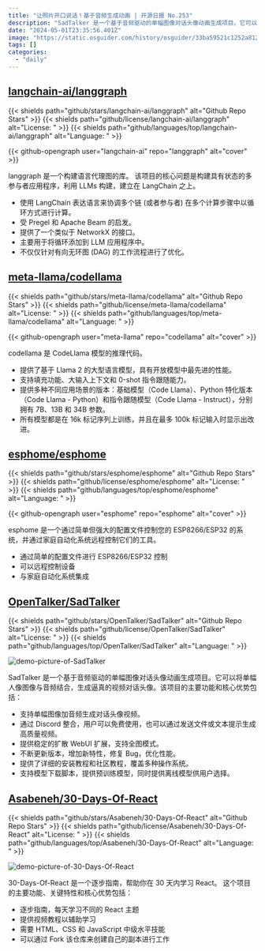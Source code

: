 ```yaml
---
title: "让照片开口说话！基于音频生成动画 | 开源日报 No.253"
description: "SadTalker 是一个基于音频驱动的单幅图像对话头像动画生成项目。它可以将单幅人像图像与音频结合，生成逼真的视频对话头像。"
date: "2024-05-01T23:35:56.401Z"
image: "https://static.osguider.com/history/osguider/33ba59521c1252a81274e6122e652ef8.png"
tags: []
categories:
  - "daily"
---
```


## [langchain-ai/langgraph](https://github.com/langchain-ai/langgraph)

{{< shields path="github/stars/langchain-ai/langgraph" alt="Github Repo Stars" >}} {{< shields path="github/license/langchain-ai/langgraph" alt="License: " >}} {{< shields path="github/languages/top/langchain-ai/langgraph" alt="Language: " >}}

{{< github-opengraph user="langchain-ai" repo="langgraph" alt="cover" >}}

langgraph 是一个构建语言代理图的库。
该项目的核心问题是构建具有状态的多参与者应用程序，利用 LLMs 构建，建立在 LangChain 之上。

- 使用 LangChain 表达语言来协调多个链 (或者参与者) 在多个计算步骤中以循环方式进行计算。
- 受 Pregel 和 Apache Beam 的启发。
- 提供了一个类似于 NetworkX 的接口。
- 主要用于将循环添加到 LLM 应用程序中。
- 不仅仅针对有向无环图 (DAG) 的工作流程进行了优化。
  
## [meta-llama/codellama](https://github.com/meta-llama/codellama)

{{< shields path="github/stars/meta-llama/codellama" alt="Github Repo Stars" >}} {{< shields path="github/license/meta-llama/codellama" alt="License: " >}} {{< shields path="github/languages/top/meta-llama/codellama" alt="Language: " >}}

{{< github-opengraph user="meta-llama" repo="codellama" alt="cover" >}}

codellama 是 CodeLlama 模型的推理代码。

- 提供了基于 Llama 2 的大型语言模型，具有开放模型中最先进的性能。
- 支持填充功能、大输入上下文和 0-shot 指令跟随能力。
- 提供多种不同应用场景的版本：基础模型（Code Llama）、Python 特化版本（Code Llama - Python）和指令跟随模型（Code Llama - Instruct），分别拥有 7B、13B 和 34B 参数。
- 所有模型都是在 16k 标记序列上训练，并且在最多 100k 标记输入时显示出改进。
  
## [esphome/esphome](https://github.com/esphome/esphome)

{{< shields path="github/stars/esphome/esphome" alt="Github Repo Stars" >}} {{< shields path="github/license/esphome/esphome" alt="License: " >}} {{< shields path="github/languages/top/esphome/esphome" alt="Language: " >}}

{{< github-opengraph user="esphome" repo="esphome" alt="cover" >}}

esphome 是一个通过简单但强大的配置文件控制您的 ESP8266/ESP32 的系统，并通过家庭自动化系统远程控制它们的工具。

- 通过简单的配置文件进行 ESP8266/ESP32 控制
- 可以远程控制设备
- 与家庭自动化系统集成
  
## [OpenTalker/SadTalker](https://github.com/OpenTalker/SadTalker)

{{< shields path="github/stars/OpenTalker/SadTalker" alt="Github Repo Stars" >}} {{< shields path="github/license/OpenTalker/SadTalker" alt="License: " >}} {{< shields path="github/languages/top/OpenTalker/SadTalker" alt="Language: " >}}

![demo-picture-of-SadTalker](https://static.osguider.com/subject/github/OpenTalker/SadTalker/3439b7e4793272474b24a7c0b5670169.gif)

SadTalker 是一个基于音频驱动的单幅图像对话头像动画生成项目。它可以将单幅人像图像与音频结合，生成逼真的视频对话头像。该项目的主要功能和核心优势包括：

- 支持单幅图像加音频生成对话头像视频。
- 通过 Discord 整合，用户可以免费使用，也可以通过发送文件或文本提示生成高质量视频。
- 提供稳定的扩散 WebUI 扩展，支持全图模式。
- 不断更新版本，增加新特性，修复 Bug，优化性能。
- 提供了详细的安装教程和社区教程，覆盖多种操作系统。
- 支持模型下载脚本，提供预训练模型，同时提供离线模型供用户选择。
  
## [Asabeneh/30-Days-Of-React](https://github.com/Asabeneh/30-Days-Of-React)

{{< shields path="github/stars/Asabeneh/30-Days-Of-React" alt="Github Repo Stars" >}} {{< shields path="github/license/Asabeneh/30-Days-Of-React" alt="License: " >}} {{< shields path="github/languages/top/Asabeneh/30-Days-Of-React" alt="Language: " >}}

![demo-picture-of-30-Days-Of-React](https://static.osguider.com/history/2024/f7262f2e32bb8b38aac3f8a9c350e7d6.png)

30-Days-Of-React 是一个逐步指南，帮助你在 30 天内学习 React。
这个项目的主要功能、关键特性和核心优势包括：

- 逐步指南，每天学习不同的 React 主题
- 提供视频教程以辅助学习
- 需要 HTML、CSS 和 JavaScript 中级水平技能
- 可以通过 Fork 该仓库来创建自己的副本进行工作
  
